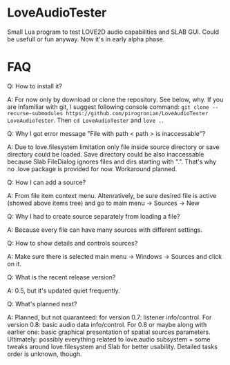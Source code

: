 # LoveAudioTester

Small Lua program to test LOVE2D audio capabilities and SLAB GUI. Could be usefull or fun anyway. Now it's in early alpha phase.

<h1>FAQ</h1>
Q: How to install it?

A: For now only by download or clone the repository. See below, why. If you are infamiliar with git, I suggest following console command: `git clone --recurse-submodules https://github.com/pirogronian/LoveAudioTester LoveAudioTester`. Then `cd LoveAudioTester` and `love .`.

Q: Why I got error message "File with path \< path \> is inaccessable"?

A: Due to love.filesystem limitation only file inside source directory or save directory could be loaded. Save directory could be also inaccessable because Slab FileDialog ignores files and dirs starting with ".". That's why no .love package is provided for now. Workaround planned.

Q: How I can add a source?

A: From file item context menu. Altenratively, be sure desired file is active (showed above items tree) and go to main menu -> Sources -> New

Q: Why I had to create source separately from loading a file?

A: Because every file can have many sources with different settings.

Q: How to show details and controls sources?

A: Make sure there is selected main menu -> Windows -> Sources and click on it.

Q: What is the recent release version?

A: 0.5, but it's updated quiet frequently.

Q: What's planned next?

A: Planned, but not quaranteed: for version 0.7: listener info/control. For version 0.8: basic audio data info/control. For 0.8 or maybe along with earlier one: basic graphical presentation of spatial sources parameters. Ultimately: possibly everything related to love.audio subsystem + some tweaks around love.filesystem and Slab for better usability. Detailed tasks order is unknown, though.
